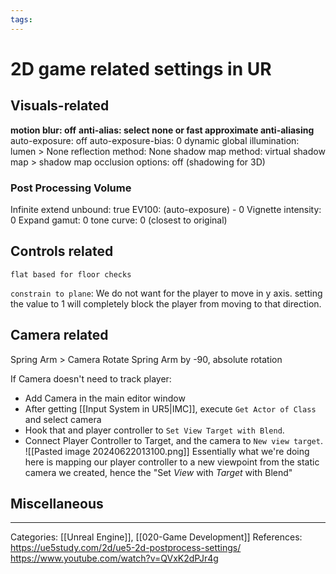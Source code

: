 ```yaml
---
tags:
---
```

# 2D game related settings in UR

## Visuals-related 
**motion blur: off**
**anti-alias: select none or fast approximate anti-aliasing**
auto-exposure: off
auto-exposure-bias: 0
dynamic global illumination: lumen > None
reflection method: None
shadow map method: virtual shadow map > shadow map
occlusion options: off (shadowing for 3D)
### Post Processing Volume
Infinite extend unbound: true
EV100: (auto-exposure) - 0
Vignette intensity: 0
Expand gamut: 0
tone curve: 0 (closest to original) 


## Controls related
`flat based for floor checks`

`constrain to plane`: We do not want for the player to move in y axis. setting the value to 1 will completely block the player from moving to that direction.


## Camera related
Spring Arm > Camera
Rotate Spring Arm by -90, absolute rotation

If Camera doesn't need to track player:
- Add Camera in the main editor window
- After getting [[Input System in UR5|IMC]], execute `Get Actor of Class` and select camera
- Hook that and player controller to `Set View Target with Blend`.
- Connect Player Controller to Target, and the camera to `New view target`.
![[Pasted image 20240622013100.png]]
Essentially what we're doing here is mapping our player controller to a new viewpoint from the static camera we created, hence the "Set _View_ with _Target_ with Blend"


## Miscellaneous



---
Categories: [[Unreal Engine]], [[020-Game Development]]
References:
https://ue5study.com/2d/ue5-2d-postprocess-settings/
https://www.youtube.com/watch?v=QVxK2dPJr4g